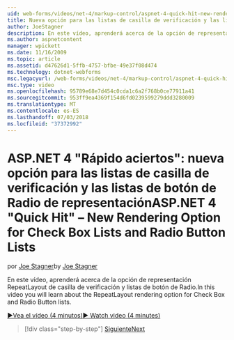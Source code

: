 ```yaml
---
uid: web-forms/videos/net-4/markup-control/aspnet-4-quick-hit-new-rendering-option-for-check-box-lists-and-radio-button-lists
title: Nueva opción para las listas de casilla de verificación y las listas de botón de Radio de representación | Microsoft Docs
author: JoeStagner
description: En este vídeo, aprenderá acerca de la opción de representación RepeatLayout de casilla de verificación y listas de botón de Radio.
ms.author: aspnetcontent
manager: wpickett
ms.date: 11/16/2009
ms.topic: article
ms.assetid: d47626d1-5ffb-4757-bfbe-49e37f08d474
ms.technology: dotnet-webforms
msc.legacyurl: /web-forms/videos/net-4/markup-control/aspnet-4-quick-hit-new-rendering-option-for-check-box-lists-and-radio-button-lists
msc.type: video
ms.openlocfilehash: 95789e68e7d454c0cda1c6a2f768b0ce77911a41
ms.sourcegitcommit: 953ff9ea4369f154d6fd0239599279ddd3280009
ms.translationtype: MT
ms.contentlocale: es-ES
ms.lasthandoff: 07/03/2018
ms.locfileid: "37372992"
---
```

<a name="aspnet-4-quick-hit--new-rendering-option-for-check-box-lists-and-radio-button-lists"></a><span data-ttu-id="b5c2c-103">ASP.NET 4 "Rápido aciertos": nueva opción para las listas de casilla de verificación y las listas de botón de Radio de representación</span><span class="sxs-lookup"><span data-stu-id="b5c2c-103">ASP.NET 4 "Quick Hit" – New Rendering Option for Check Box Lists and Radio Button Lists</span></span>
====================
<span data-ttu-id="b5c2c-104">por [Joe Stagner](https://github.com/JoeStagner)</span><span class="sxs-lookup"><span data-stu-id="b5c2c-104">by [Joe Stagner](https://github.com/JoeStagner)</span></span>

<span data-ttu-id="b5c2c-105">En este vídeo, aprenderá acerca de la opción de representación RepeatLayout de casilla de verificación y listas de botón de Radio.</span><span class="sxs-lookup"><span data-stu-id="b5c2c-105">In this video you will learn about the RepeatLayout rendering option for Check Box and Radio Button lists.</span></span> 

[<span data-ttu-id="b5c2c-106">&#9654;Vea el vídeo (4 minutos)</span><span class="sxs-lookup"><span data-stu-id="b5c2c-106">&#9654; Watch video (4 minutes)</span></span>](https://channel9.msdn.com/Blogs/ASP-NET-Site-Videos/aspnet-4-quick-hit-new-rendering-option-for-check-box-lists-and-radio-button-lists)

> [!div class="step-by-step"]
> [<span data-ttu-id="b5c2c-107">Siguiente</span><span class="sxs-lookup"><span data-stu-id="b5c2c-107">Next</span></span>](aspnet-4-quick-hit-table-free-templated-controls.md)
